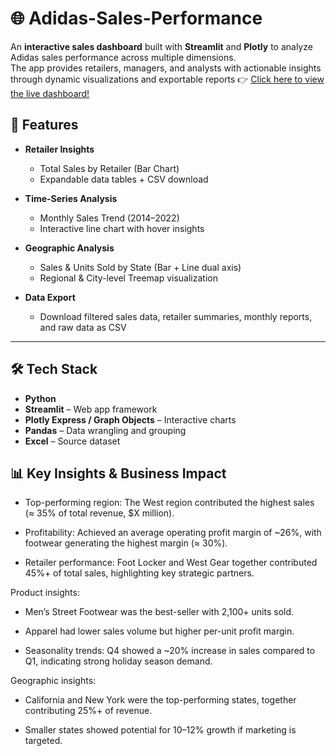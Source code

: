 # 🌐 Adidas-Sales-Performance

An **interactive sales dashboard** built with **Streamlit** and **Plotly** to analyze Adidas sales performance across multiple dimensions.  
The app provides retailers, managers, and analysts with actionable insights through dynamic visualizations and exportable reports
👉 [Click here to view the live dashboard!](https://adiidas-sales.streamlit.app/)



## 🚀 Features
- **Retailer Insights**
  - Total Sales by Retailer (Bar Chart)
  - Expandable data tables + CSV download  

- **Time-Series Analysis**
  - Monthly Sales Trend (2014–2022)
  - Interactive line chart with hover insights  

- **Geographic Analysis**
  - Sales & Units Sold by State (Bar + Line dual axis)
  - Regional & City-level Treemap visualization  

- **Data Export**
  - Download filtered sales data, retailer summaries, monthly reports, and raw data as CSV  

---

## 🛠 Tech Stack
- **Python**
- **Streamlit** – Web app framework  
- **Plotly Express / Graph Objects** – Interactive charts  
- **Pandas** – Data wrangling and grouping  
- **Excel** – Source dataset

## 📊 Key Insights & Business Impact

- Top-performing region: The West region contributed the highest sales (≈ 35% of total revenue, $X million).

- Profitability: Achieved an average operating profit margin of ~26%, with footwear generating the highest margin (≈ 30%).

- Retailer performance: Foot Locker and West Gear together contributed 45%+ of total sales, highlighting key strategic partners.

Product insights:

- Men’s Street Footwear was the best-seller with 2,100+ units sold.

- Apparel had lower sales volume but higher per-unit profit margin.

- Seasonality trends: Q4 showed a ~20% increase in sales compared to Q1, indicating strong holiday season demand.

Geographic insights:

- California and New York were the top-performing states, together contributing 25%+ of revenue.

- Smaller states showed potential for 10–12% growth if marketing is targeted.
